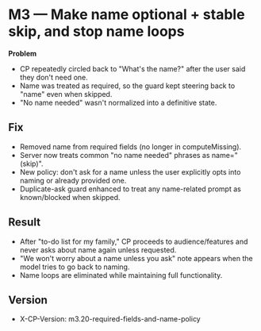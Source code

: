 # M3 — Make name optional + stable skip, and stop name loops

**Problem**
- CP repeatedly circled back to "What's the name?" after the user said they don't need one.
- Name was treated as required, so the guard kept steering back to "name" even when skipped.
- "No name needed" wasn't normalized into a definitive state.

## Fix
- Removed name from required fields (no longer in computeMissing).
- Server now treats common "no name needed" phrases as name="(skip)".
- New policy: don't ask for a name unless the user explicitly opts into naming or already provided one.
- Duplicate-ask guard enhanced to treat any name-related prompt as known/blocked when skipped.

## Result
- After "to-do list for my family," CP proceeds to audience/features and never asks about name again unless requested.
- "We won't worry about a name unless you ask" note appears when the model tries to go back to naming.
- Name loops are eliminated while maintaining full functionality.

## Version
- X-CP-Version: m3.20-required-fields-and-name-policy